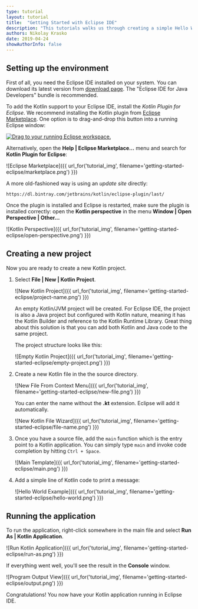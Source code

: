 ```yaml
---
type: tutorial
layout: tutorial
title:  "Getting Started with Eclipse IDE"
description: "This tutorials walks us through creating a simple Hello World application using Eclipse IDE"
authors: Nikolay Krasko
date: 2019-04-24
showAuthorInfo: false
---
```


## Setting up the environment
First of all, you need the Eclipse IDE installed on your system.
You can download its latest version from [download page](https://www.eclipse.org/downloads/). The "Eclipse IDE for Java Developers" bundle is recommended.

To add the Kotlin support to your Eclipse IDE, install the _Kotlin Plugin for Eclipse_.
We recommend installing the Kotlin plugin from [Eclipse Marketplace](http://marketplace.eclipse.org/content/kotlin-plugin-eclipse). 
One option is to drag-and-drop this button into a running Eclipse window:

<a href="http://marketplace.eclipse.org/marketplace-client-intro?mpc_install=2257536" class="drag" title="Drag to your running Eclipse workspace."><img class="img-responsive" src="http://marketplace.eclipse.org/sites/all/themes/solstice/public/images/marketplace/btn-install.png" alt="Drag to your running Eclipse workspace." /></a>

Alternatively, open the __Help \| Eclipse Marketplace...__ menu and search for __Kotlin Plugin for Eclipse__: 

   ![Eclipse Marketplace]({{ url_for('tutorial_img', filename='getting-started-eclipse/marketplace.png') }})

A more old-fashioned way is using an *update site* directly:

```
https://dl.bintray.com/jetbrains/kotlin/eclipse-plugin/last/
```

Once the plugin is installed and Eclipse is restarted, make sure the plugin is installed correctly: open the __Kotlin perspective__
in the menu __Window \| Open Perspective \| Other...__
    
   ![Kotlin Perspective]({{ url_for('tutorial_img', filename='getting-started-eclipse/open-perspective.png') }})

## Creating a new project
Now you are ready to create a new Kotlin project.

1. Select __File \| New \| Kotlin Project__.

   ![New Kotlin Project]({{ url_for('tutorial_img', filename='getting-started-eclipse/project-name.png') }})

   An empty Kotlin/JVM project will be created.
   For Eclipse IDE, the project is also a Java project but configured with Kotlin nature, meaning it has the Kotlin
Builder and reference to the Kotlin Runtime Library. Great thing about this solution is that you can add both Kotlin and Java
code to the same project.
   
   The project structure looks like this:

   ![Empty Kotlin Project]({{ url_for('tutorial_img', filename='getting-started-eclipse/empty-project.png') }})

2. Create a new Kotlin file in the the source directory.

   ![New File From Context Menu]({{ url_for('tutorial_img', filename='getting-started-eclipse/new-file.png') }})
   
   You can enter the name without the __.kt__ extension. Eclipse will add it automatically.
   
   ![New Kotlin File Wizard]({{ url_for('tutorial_img', filename='getting-started-eclipse/file-name.png') }})

3. Once you have a source file, add the `main` function which is the entry point to a Kotlin application. You
can simply type `main` and invoke code completion by hitting `Ctrl + Space`.

   ![Main Template]({{ url_for('tutorial_img', filename='getting-started-eclipse/main.png') }})

4. Add a simple line of Kotlin code to print a message:

   ![Hello World Example]({{ url_for('tutorial_img', filename='getting-started-eclipse/hello-world.png') }})

## Running the application
To run the application, right-click somewhere in the main file and select __Run As \| Kotlin Application__.

   ![Run Kotlin Application]({{ url_for('tutorial_img', filename='getting-started-eclipse/run-as.png') }})
   
If everything went well, you'll see the result in the **Console** window.

   ![Program Output View]({{ url_for('tutorial_img', filename='getting-started-eclipse/output.png') }})

Congratulations! You now have your Kotlin application running in Eclipse IDE.

